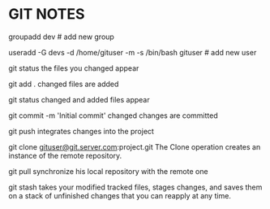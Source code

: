 # GIT NOTES

groupadd dev            # add new group

useradd -G devs -d /home/gituser -m -s /bin/bash gituser             # add new user

git status                 the files you changed appear

git add .                  changed files are added

git status                 changed and added files appear

git commit -m 'Initial commit'           changed changes are committed

git push                  integrates changes into the project

git clone gituser@git.server.com:project.git            The Clone operation creates an instance of the remote repository.

git pull               synchronize his local repository with the remote one

git stash               takes your modified tracked files, stages changes, and saves them on a stack of unfinished changes that you can reapply at any time.




